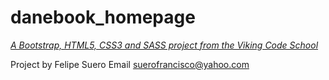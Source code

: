 # danebook_homepage

*[A Bootstrap, HTML5, CSS3 and SASS project from the Viking Code School](http://www.vikingcodeschool.com)*

Project by  Felipe Suero
Email suerofrancisco@yahoo.com